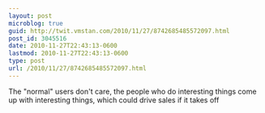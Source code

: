 ```yaml
---
layout: post
microblog: true
guid: http://twit.vmstan.com/2010/11/27/8742685485572097.html
post_id: 3045516
date: 2010-11-27T22:43:13-0600
lastmod: 2010-11-27T22:43:13-0600
type: post
url: /2010/11/27/8742685485572097.html
---
```

The "normal" users don't care, the people who do interesting things come up with interesting things, which could drive sales if it takes off
